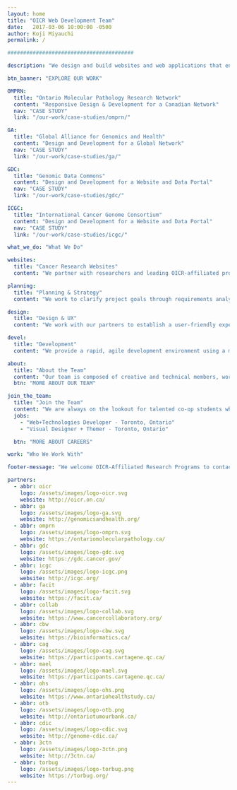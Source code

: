 ```yaml
---
layout: home
title: "OICR Web Development Team"
date:   2017-03-06 10:00:00 -0500
author: Koji Miyauchi
permalink: /

########################################

description: "We design and build websites and web applications that enable OICR to present leading-edge cancer research that engages a global community for collaboration."

btn_banner: "EXPLORE OUR WORK"

OMPRN:
  title: "Ontario Molecular Pathology Research Network"
  content: "Responsive Design & Development for a Canadian Network"
  nav: "CASE STUDY"
  link: "/our-work/case-studies/omprn/"

GA:
  title: "Global Alliance for Genomics and Health"
  content: "Design and Development for a Global Network"
  nav: "CASE STUDY"
  link: "/our-work/case-studies/ga/"

GDC:
  title: "Genomic Data Commons"
  content: "Design and Development for a Website and Data Portal"
  nav: "CASE STUDY"
  link: "/our-work/case-studies/gdc/"

ICGC:
  title: "International Cancer Genome Consortium"
  content: "Design and Development for a Website and Data Portal"
  nav: "CASE STUDY"
  link: "/our-work/case-studies/icgc/"

what_we_do: "What We Do"

websites:
  title: "Cancer Research Websites"
  content: "We partner with researchers and leading OICR-affiliated programs in the cancer community to create comprehensive web solutions."

planning:
  title: "Planning & Strategy"
  content: "We work to clarify project goals through requirements analysis and meet those goals while minimizing financial and timeline risk for the program."

design:
  title: "Design & UX"
  content: "We work with our partners to establish a user-friendly experience and engaging look and feel that resonates with the website's primary users."

devel:
  title: "Development"
  content: "We provide a rapid, agile development environment using a modern web technology stack, ensuring applications meet design and device specifications."

about:
  title: "About the Team"
  content: "Our team is composed of creative and technical members, working on 20+ projects servicing both OICR's research and corporate programs. We apply rapid and intelligent design analysis, and agile implementation thereby enabling programs to focus on the high-value benefits for their users. We work on OICR's international, national and provincial research websites developing an extensive array of user-friendly, informative and operational websites. These websites support and communicate OICR's research services and deliver the programs' ambitious objectives."
  btn: "MORE ABOUT OUR TEAM"

join_the_team:
  title: "Join the Team"
  content: "We are always on the lookout for talented co-op students who help us out for 4-month terms. We have the following positions open:"
  jobs:
    - "Web+Technologies Developer - Toronto, Ontario"
    - "Visual Designer + Themer - Toronto, Ontario"

  btn: "MORE ABOUT CAREERS"

work: "Who We Work With"

footer-message: "We welcome OICR-Affiliated Research Programs to contact us for services and resources: "

partners:
  - abbr: oicr
    logo: /assets/images/logo-oicr.svg
    website: http://oicr.on.ca/
  - abbr: ga
    logo: /assets/images/logo-ga.svg
    website: http://genomicsandhealth.org/
  - abbr: omprn
    logo: /assets/images/logo-omprn.svg
    website: https://ontariomolecularpathology.ca/
  - abbr: gdc
    logo: /assets/images/logo-gdc.svg
    website: https://gdc.cancer.gov/
  - abbr: icgc
    logo: /assets/images/logo-icgc.png
    website: http://icgc.org/
  - abbr: facit
    logo: /assets/images/logo-facit.svg
    website: https://facit.ca/
  - abbr: collab
    logo: /assets/images/logo-collab.svg
    website: https://www.cancercollaboratory.org/
  - abbr: cbw
    logo: /assets/images/logo-cbw.svg
    website: https://bioinformatics.ca/
  - abbr: cag
    logo: /assets/images/logo-cag.svg
    website: https://participants.cartagene.qc.ca/
  - abbr: mael
    logo: /assets/images/logo-mael.svg
    website: https://participants.cartagene.qc.ca/
  - abbr: ohs
    logo: /assets/images/logo-ohs.png
    website: https://www.ontariohealthstudy.ca/
  - abbr: otb
    logo: /assets/images/logo-otb.png
    website: http://ontariotumourbank.ca/
  - abbr: cdic
    logo: /assets/images/logo-cdic.svg
    website: http://genome-cdic.ca/
  - abbr: 3ctn
    logo: /assets/images/logo-3ctn.png
    website: http://3ctn.ca/
  - abbr: torbug
    logo: /assets/images/logo-torbug.png
    website: https://torbug.org/
---
```


